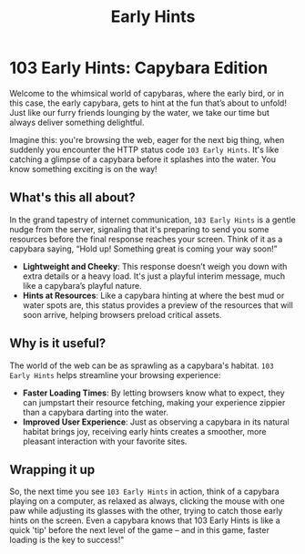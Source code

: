 ﻿---
category: 1xx
code: 103
cover: https://firebasestorage.googleapis.com/v0/b/capy-http.appspot.com/o/Capy-103-750x600.webp?alt=media
thumbnail: https://firebasestorage.googleapis.com/v0/b/capy-http.appspot.com/o/Capy-103-250x200.webp?alt=media
coverAlt: Early Hints
description: Early Hints
tags:
- 1xx
title: Early Hints
---


# 103 Early Hints: Capybara Edition

Welcome to the whimsical world of capybaras, where the early bird, or in this case, the early capybara, gets to hint at the fun that’s about to unfold! Just like our furry friends lounging by the water, we take our time but always deliver something delightful.

Imagine this: you're browsing the web, eager for the next big thing, when suddenly you encounter the HTTP status code `103 Early Hints`. It's like catching a glimpse of a capybara before it splashes into the water. You know something exciting is on the way!

## What's this all about?

In the grand tapestry of internet communication, `103 Early Hints` is a gentle nudge from the server, signaling that it's preparing to send you some resources before the final response reaches your screen. Think of it as a capybara saying, “Hold up! Something great is coming your way soon!”

- **Lightweight and Cheeky**: This response doesn’t weigh you down with extra details or a heavy load. It's just a playful interim message, much like a capybara’s playful nature.
- **Hints at Resources**: Like a capybara hinting at where the best mud or water spots are, this status provides a preview of the resources that will soon arrive, helping browsers preload critical assets.

## Why is it useful?

The world of the web can be as sprawling as a capybara's habitat. `103 Early Hints` helps streamline your browsing experience:

- **Faster Loading Times**: By letting browsers know what to expect, they can jumpstart their resource fetching, making your experience zippier than a capybara darting into the water.
- **Improved User Experience**: Just as observing a capybara in its natural habitat brings joy, receiving early hints creates a smoother, more pleasant interaction with your favorite sites.

## Wrapping it up

So, the next time you see `103 Early Hints` in action, think of a capybara playing on a computer, as relaxed as always, clicking the mouse with one paw while adjusting its glasses with the other, trying to catch those early hints on the screen. Even a capybara knows that 103 Early Hints is like a quick 'tip' before the next level of the game – and in this game, faster loading is the key to success!"